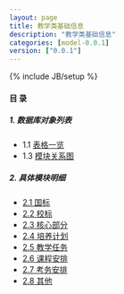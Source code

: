 ```yaml
---
layout: page
title: 教学类基础信息 
description: "教学类基础信息"
categories: [model-0.0.1]
version: ["0.0.1"]
---
```

{% include JB/setup %}

#### 目 录

##### 1. 数据库对象列表
  * 1.1 [表格一览](tables.html)
  * 1.3 [模块关系图](images.html)

##### 2. 具体模块明细
* [2.1 国标](gb.html)
* [2.2 校标](xb.html)
* [2.3 核心部分](core.html)
* [2.4 培养计划](plan.html)
* [2.5 教学任务](lesson.html)
* [2.6 课程安排](schedule.html)
* [2.7 考务安排](exam.html)
* [2.8 其他](misc.html)
